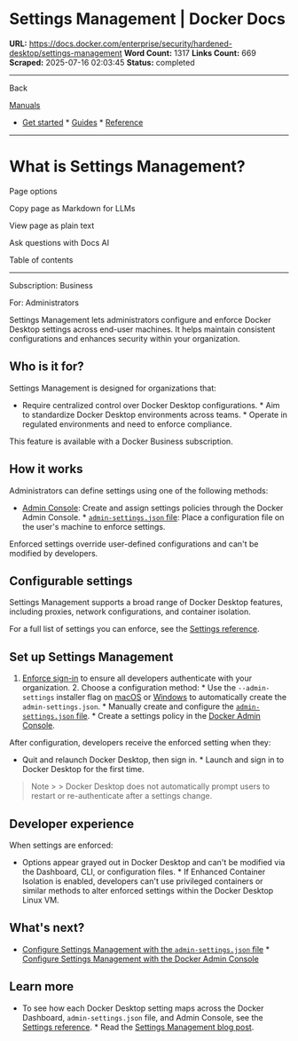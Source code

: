 # Settings Management | Docker Docs

**URL:** https://docs.docker.com/enterprise/security/hardened-desktop/settings-management
**Word Count:** 1317
**Links Count:** 669
**Scraped:** 2025-07-16 02:03:45
**Status:** completed

---

Back

[Manuals](https://docs.docker.com/manuals/)

  * [Get started](https://docs.docker.com/get-started/)   * [Guides](https://docs.docker.com/guides/)   * [Reference](https://docs.docker.com/reference/)

* * *

# What is Settings Management?

Page options

Copy page as Markdown for LLMs

View page as plain text

Ask questions with Docs AI

Table of contents

* * *

Subscription: Business

For: Administrators

Settings Management lets administrators configure and enforce Docker Desktop settings across end-user machines. It helps maintain consistent configurations and enhances security within your organization.

## Who is it for?

Settings Management is designed for organizations that:

  * Require centralized control over Docker Desktop configurations.   * Aim to standardize Docker Desktop environments across teams.   * Operate in regulated environments and need to enforce compliance.

This feature is available with a Docker Business subscription.

## How it works

Administrators can define settings using one of the following methods:

  * [Admin Console](https://docs.docker.com/enterprise/security/hardened-desktop/settings-management/configure-admin-console/): Create and assign settings policies through the Docker Admin Console.   * [`admin-settings.json` file](https://docs.docker.com/enterprise/security/hardened-desktop/settings-management/configure-json-file/): Place a configuration file on the user's machine to enforce settings.

Enforced settings override user-defined configurations and can't be modified by developers.

## Configurable settings

Settings Management supports a broad range of Docker Desktop features, including proxies, network configurations, and container isolation.

For a full list of settings you can enforce, see the [Settings reference](https://docs.docker.com/enterprise/security/hardened-desktop/settings-management/settings-reference/).

## Set up Settings Management

  1. [Enforce sign-in](https://docs.docker.com/enterprise/security/enforce-sign-in/) to ensure all developers authenticate with your organization.   2. Choose a configuration method:      * Use the `--admin-settings` installer flag on [macOS](https://docs.docker.com/desktop/setup/install/mac-install/#install-from-the-command-line) or [Windows](https://docs.docker.com/desktop/setup/install/windows-install/#install-from-the-command-line) to automatically create the `admin-settings.json`.      * Manually create and configure the [`admin-settings.json` file](https://docs.docker.com/enterprise/security/hardened-desktop/settings-management/configure-json-file/).      * Create a settings policy in the [Docker Admin Console](https://docs.docker.com/enterprise/security/hardened-desktop/settings-management/configure-admin-console/).

After configuration, developers receive the enforced setting when they:

  * Quit and relaunch Docker Desktop, then sign in.   * Launch and sign in to Docker Desktop for the first time.

> Note >  > Docker Desktop does not automatically prompt users to restart or re-authenticate after a settings change.

## Developer experience

When settings are enforced:

  * Options appear grayed out in Docker Desktop and can't be modified via the Dashboard, CLI, or configuration files.   * If Enhanced Container Isolation is enabled, developers can't use privileged containers or similar methods to alter enforced settings within the Docker Desktop Linux VM.

## What's next?

  * [Configure Settings Management with the `admin-settings.json` file](https://docs.docker.com/enterprise/security/hardened-desktop/settings-management/configure-json-file/)   * [Configure Settings Management with the Docker Admin Console](https://docs.docker.com/enterprise/security/hardened-desktop/settings-management/configure-admin-console/)

## Learn more

  * To see how each Docker Desktop setting maps across the Docker Dashboard, `admin-settings.json` file, and Admin Console, see the [Settings reference](https://docs.docker.com/enterprise/security/hardened-desktop/settings-management/settings-reference/).   * Read the [Settings Management blog post](https://www.docker.com/blog/settings-management-for-docker-desktop-now-generally-available-in-the-admin-console/).